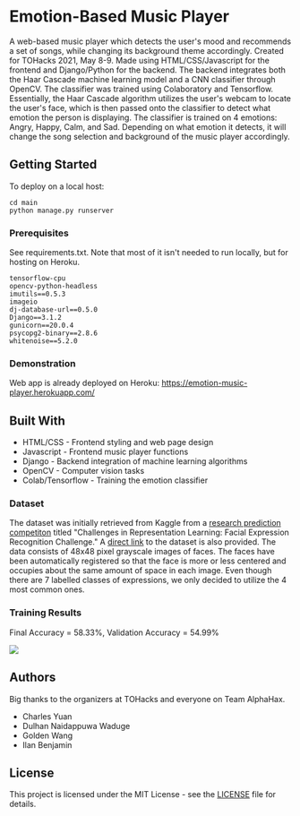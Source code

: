 # Emotion-Based Music Player

A web-based music player which detects the user's mood and recommends a set of songs, while changing its background theme accordingly. Created for TOHacks 2021, May 8-9. Made using HTML/CSS/Javascript for the frontend and Django/Python for the backend. The backend integrates both the Haar Cascade machine learning model and a CNN classifier through OpenCV. The classifier was trained using Colaboratory and Tensorflow. Essentially, the Haar Cascade algorithm utilizes the user's webcam to locate the user's face, which is then passed onto the classifier to detect what emotion the person is displaying. The classifier is trained on 4 emotions: Angry, Happy, Calm, and Sad. Depending on what emotion it detects, it will change the song selection and background of the music player accordingly.

## Getting Started

To deploy on a local host:

```
cd main
python manage.py runserver
```

### Prerequisites

See requirements.txt. Note that most of it isn't needed to run locally, but for hosting on Heroku.

```
tensorflow-cpu
opencv-python-headless
imutils==0.5.3
imageio
dj-database-url==0.5.0
Django==3.1.2
gunicorn==20.0.4
psycopg2-binary==2.8.6
whitenoise==5.2.0
```

### Demonstration

Web app is already deployed on Heroku: https://emotion-music-player.herokuapp.com/

## Built With

* HTML/CSS - Frontend styling and web page design
* Javascript - Frontend music player functions
* Django - Backend integration of machine learning algorithms
* OpenCV - Computer vision tasks
* Colab/Tensorflow - Training the emotion classifier

### Dataset

The dataset was initially retrieved from Kaggle from a <a href="https://www.kaggle.com/c/challenges-in-representation-learning-facial-expression-recognition-challenge/data">research prediction competiton</a> titled "Challenges in Representation Learning: Facial Expression Recognition Challenge." A <a href="https://drive.google.com/drive/folders/1bCFKTkmItIZl73YNUq5QXppLpIdmTgUv">direct link</a> to the dataset is also provided. The data consists of 48x48 pixel grayscale images of faces. The faces have been automatically registered so that the face is more or less centered and occupies about the same amount of space in each image. Even though there are 7 labelled classes of expressions, we only decided to utilize the 4 most common ones.

### Training Results

Final Accuracy = 58.33%, Validation Accuracy = 54.99%

<img src="https://github.com/Chubbyman2/emotion-music-player/blob/main/media/model_training_results.JPG">

## Authors

Big thanks to the organizers at TOHacks and everyone on Team AlphaHax.

* Charles Yuan
* Dulhan Naidappuwa Waduge
* Golden Wang
* Ilan Benjamin

## License

This project is licensed under the MIT License - see the <a href="https://github.com/Chubbyman2/emotion-music-player/blob/main/LICENSE">LICENSE</a> file for details.
